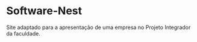 # Software-Nest
 Site adaptado para a apresentação de uma empresa no Projeto Integrador da faculdade.

